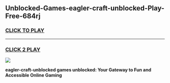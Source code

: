 
## Unblocked-Games-eagler-craft-unblocked-Play-Free-684rj
<h3>
<a href="https://premium76.site?title=eagler-craft-unblocked&ref=19M">CLICK TO PLAY</a></h3>
<hr>

<h3>
<a href="https://premium76.site?title=eagler-craft-unblocked&ref=19M">CLICK 2 PLAY</a>
  
</h3>

<a href="https://premium76.site?title=eagler-craft-unblocked&ref=19M"><img src="https://clearcache.store/games.png"></a>


**eagler-craft-unblocked games unblocked: Your Gateway to Fun and Accessible Online Gaming**
